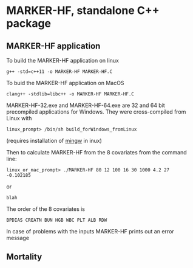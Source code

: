 # MARKER-HF, standalone C++ package

## MARKER-HF application

To build the MARKER-HF application on linux
```
g++ -std=c++11 -o MARKER-HF MARKER-HF.C
```

To buid the MARKER-HF application on MacOS
```
clang++ -stdlib=libc++ -o MARKER-HF MARKER-HF.C
```

MARKER-HF-32.exe and MARKER-HF-64.exe are 32 and 64 bit precompiled applications
for Windows.  They were cross-compiled from Linux with
```
linux_prompt> /bin/sh build_forWindows_fromLinux 
```
(requires installation of [mingw](https://arrayfire.com/cross-compile-to-windows-from-linux/) in inux)

Then to calculate  MARKER-HF from the 8 covariates from the command line:
```
linux_or_mac_prompt> ./MARKER-HF 80 12 100 16 30 1000 4.2 27
-0.102185
```
or
```
blah
```

The order of the 8 covariates is
```
BPDIAS CREATN BUN HGB WBC PLT ALB RDW
```

In case of problems with the inputs MARKER-HF prints out an error message

## Mortality
